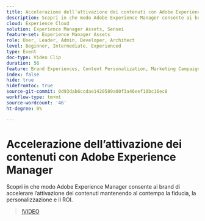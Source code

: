 ```yaml
---
title: Accelerazione dell’attivazione dei contenuti con Adobe Experience Manager
description: Scopri in che modo Adobe Experience Manager consente ai brand di accelerare l’attivazione dei contenuti mantenendo al contempo la fiducia, la personalizzazione e il ROI.
cloud: Experience Cloud
solution: Experience Manager Assets, Sensei
feature-set: Experience Manager Assets
role: User, Leader, Admin, Developer, Architect
level: Beginner, Intermediate, Experienced
type: Event
doc-type: Video Clip
duration: 56
feature: Brand Experiences, Content Personalization, Marketing Campaigns, Multichannel Delivery
index: false
hide: true
hidefromtoc: true
source-git-commit: 0d93dab6ccdae1420589a00f3a46eef10bc16ec8
workflow-type: tm+mt
source-wordcount: '46'
ht-degree: 0%

---
```



# Accelerazione dell’attivazione dei contenuti con Adobe Experience Manager

Scopri in che modo Adobe Experience Manager consente ai brand di accelerare l’attivazione dei contenuti mantenendo al contempo la fiducia, la personalizzazione e il ROI.

>[!VIDEO](https://video.tv.adobe.com/v/3459239/?learn=on&enablevpops)

